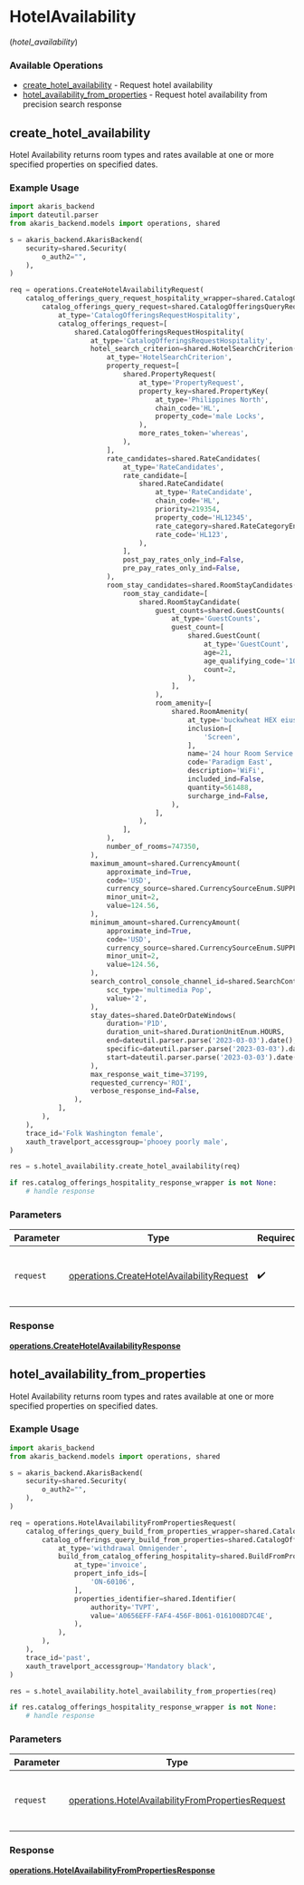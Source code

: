 # HotelAvailability
(*hotel_availability*)

### Available Operations

* [create_hotel_availability](#create_hotel_availability) - Request hotel availability
* [hotel_availability_from_properties](#hotel_availability_from_properties) - Request hotel availability from precision search response

## create_hotel_availability

Hotel Availability returns room types and rates available at one or more specified properties on specified dates.

### Example Usage

```python
import akaris_backend
import dateutil.parser
from akaris_backend.models import operations, shared

s = akaris_backend.AkarisBackend(
    security=shared.Security(
        o_auth2="",
    ),
)

req = operations.CreateHotelAvailabilityRequest(
    catalog_offerings_query_request_hospitality_wrapper=shared.CatalogOfferingsQueryRequestHospitalityWrapper(
        catalog_offerings_query_request=shared.CatalogOfferingsQueryRequest(
            at_type='CatalogOfferingsRequestHospitality',
            catalog_offerings_request=[
                shared.CatalogOfferingsRequestHospitality(
                    at_type='CatalogOfferingsRequestHospitality',
                    hotel_search_criterion=shared.HotelSearchCriterion(
                        at_type='HotelSearchCriterion',
                        property_request=[
                            shared.PropertyRequest(
                                at_type='PropertyRequest',
                                property_key=shared.PropertyKey(
                                    at_type='Philippines North',
                                    chain_code='HL',
                                    property_code='male Locks',
                                ),
                                more_rates_token='whereas',
                            ),
                        ],
                        rate_candidates=shared.RateCandidates(
                            at_type='RateCandidates',
                            rate_candidate=[
                                shared.RateCandidate(
                                    at_type='RateCandidate',
                                    chain_code='HL',
                                    priority=219354,
                                    property_code='HL12345',
                                    rate_category=shared.RateCategoryEnum.OTHER,
                                    rate_code='HL123',
                                ),
                            ],
                            post_pay_rates_only_ind=False,
                            pre_pay_rates_only_ind=False,
                        ),
                        room_stay_candidates=shared.RoomStayCandidates(
                            room_stay_candidate=[
                                shared.RoomStayCandidate(
                                    guest_counts=shared.GuestCounts(
                                        at_type='GuestCounts',
                                        guest_count=[
                                            shared.GuestCount(
                                                at_type='GuestCount',
                                                age=21,
                                                age_qualifying_code='10',
                                                count=2,
                                            ),
                                        ],
                                    ),
                                    room_amenity=[
                                        shared.RoomAmenity(
                                            at_type='buckwheat HEX eius',
                                            inclusion=[
                                                'Screen',
                                            ],
                                            name='24 hour Room Service',
                                            code='Paradigm East',
                                            description='WiFi',
                                            included_ind=False,
                                            quantity=561488,
                                            surcharge_ind=False,
                                        ),
                                    ],
                                ),
                            ],
                        ),
                        number_of_rooms=747350,
                    ),
                    maximum_amount=shared.CurrencyAmount(
                        approximate_ind=True,
                        code='USD',
                        currency_source=shared.CurrencySourceEnum.SUPPLIER,
                        minor_unit=2,
                        value=124.56,
                    ),
                    minimum_amount=shared.CurrencyAmount(
                        approximate_ind=True,
                        code='USD',
                        currency_source=shared.CurrencySourceEnum.SUPPLIER,
                        minor_unit=2,
                        value=124.56,
                    ),
                    search_control_console_channel_id=shared.SearchControlConsoleChannelID(
                        scc_type='multimedia Pop',
                        value='2',
                    ),
                    stay_dates=shared.DateOrDateWindows(
                        duration='P1D',
                        duration_unit=shared.DurationUnitEnum.HOURS,
                        end=dateutil.parser.parse('2023-03-03').date(),
                        specific=dateutil.parser.parse('2023-03-03').date(),
                        start=dateutil.parser.parse('2023-03-03').date(),
                    ),
                    max_response_wait_time=37199,
                    requested_currency='ROI',
                    verbose_response_ind=False,
                ),
            ],
        ),
    ),
    trace_id='Folk Washington female',
    xauth_travelport_accessgroup='phooey poorly male',
)

res = s.hotel_availability.create_hotel_availability(req)

if res.catalog_offerings_hospitality_response_wrapper is not None:
    # handle response
```

### Parameters

| Parameter                                                                                              | Type                                                                                                   | Required                                                                                               | Description                                                                                            |
| ------------------------------------------------------------------------------------------------------ | ------------------------------------------------------------------------------------------------------ | ------------------------------------------------------------------------------------------------------ | ------------------------------------------------------------------------------------------------------ |
| `request`                                                                                              | [operations.CreateHotelAvailabilityRequest](../../models/operations/createhotelavailabilityrequest.md) | :heavy_check_mark:                                                                                     | The request object to use for the request.                                                             |


### Response

**[operations.CreateHotelAvailabilityResponse](../../models/operations/createhotelavailabilityresponse.md)**


## hotel_availability_from_properties

Hotel Availability returns room types and rates available at one or more specified properties on specified dates.

### Example Usage

```python
import akaris_backend
from akaris_backend.models import operations, shared

s = akaris_backend.AkarisBackend(
    security=shared.Security(
        o_auth2="",
    ),
)

req = operations.HotelAvailabilityFromPropertiesRequest(
    catalog_offerings_query_build_from_properties_wrapper=shared.CatalogOfferingsQueryBuildFromPropertiesWrapper(
        catalog_offerings_query_build_from_properties=shared.CatalogOfferingsQueryBuildFromProperties(
            at_type='withdrawal Omnigender',
            build_from_catalog_offering_hospitality=shared.BuildFromProperties(
                at_type='invoice',
                propert_info_ids=[
                    'ON-60106',
                ],
                properties_identifier=shared.Identifier(
                    authority='TVPT',
                    value='A0656EFF-FAF4-456F-B061-0161008D7C4E',
                ),
            ),
        ),
    ),
    trace_id='past',
    xauth_travelport_accessgroup='Mandatory black',
)

res = s.hotel_availability.hotel_availability_from_properties(req)

if res.catalog_offerings_hospitality_response_wrapper is not None:
    # handle response
```

### Parameters

| Parameter                                                                                                              | Type                                                                                                                   | Required                                                                                                               | Description                                                                                                            |
| ---------------------------------------------------------------------------------------------------------------------- | ---------------------------------------------------------------------------------------------------------------------- | ---------------------------------------------------------------------------------------------------------------------- | ---------------------------------------------------------------------------------------------------------------------- |
| `request`                                                                                                              | [operations.HotelAvailabilityFromPropertiesRequest](../../models/operations/hotelavailabilityfrompropertiesrequest.md) | :heavy_check_mark:                                                                                                     | The request object to use for the request.                                                                             |


### Response

**[operations.HotelAvailabilityFromPropertiesResponse](../../models/operations/hotelavailabilityfrompropertiesresponse.md)**


